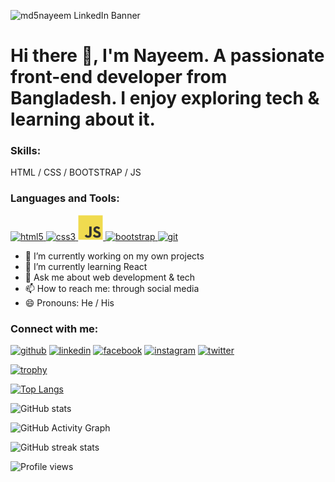 ![md5nayeem LinkedIn Banner](https://github.com/md5nayeem/md5nayeem/assets/93907431/c04d7e5b-d2a0-48d0-9972-7b92d3a87ea1)

# Hi there 👋, I'm Nayeem. A passionate front-end developer from Bangladesh. I enjoy exploring tech & learning about it.

### Skills:
HTML / CSS / BOOTSTRAP / JS

<h3 align="left">Languages and Tools:</h3>
<p align="left"> <a href="https://www.w3schools.com/html/" target="_blank" rel="noreferrer"> <img src="https://uxwing.com/wp-content/themes/uxwing/download/10-brands-and-social-media/html.svg" alt="html5" width="40" height="40"/> </a> <a href="https://www.w3schools.com/css/" target="_blank" rel="noreferrer"> <img src="https://uxwing.com/wp-content/themes/uxwing/download/10-brands-and-social-media/css.svg" alt="css3" width="40" height="40"/> </a> <a href="https://www.w3schools.com/js/" target="_blank" rel="noreferrer"> <img src="https://raw.githubusercontent.com/devicons/devicon/master/icons/javascript/javascript-original.svg" alt="javascript" width="40" height="40"/> </a> <a href="https://getbootstrap.com" target="_blank" rel="noreferrer"> <img src="https://uxwing.com/wp-content/themes/uxwing/download/10-brands-and-social-media/bootstrap-5-logo.svg" alt="bootstrap" width="40" height="40"/> </a> <a href="https://git-scm.com/" target="_blank" rel="noreferrer"> <img src="https://uxwing.com/wp-content/themes/uxwing/download/10-brands-and-social-media/git.svg" alt="git" width="40" height="40"/> </a> </p>
    

- 🔭 I’m currently working on my own projects 
- 🌱 I’m currently learning React 
- 💬 Ask me about web development & tech
- 📫 How to reach me: through social media 
- 😄 Pronouns: He / His

### Connect with me:
[<img src='https://cdn.jsdelivr.net/npm/simple-icons@3.0.1/icons/github.svg' alt='github' height='40'>](https://github.com/md5nayeem)  [<img src='https://uxwing.com/wp-content/themes/uxwing/download/10-brands-and-social-media/linkedin-app.svg' alt='linkedin' height='40'>](https://www.linkedin.com/in/md5nayeem/)  [<img src='https://uxwing.com/wp-content/themes/uxwing/download/10-brands-and-social-media/facebook-app.svg' alt='facebook' height='40'>](https://www.facebook.com/md5nayeem)  [<img src='https://uxwing.com/wp-content/themes/uxwing/download/10-brands-and-social-media/ig-instagram.svg' alt='instagram' height='40'>](https://www.instagram.com/md5nayeem/)  [<img src='https://uxwing.com/wp-content/themes/uxwing/download/10-brands-and-social-media/twitter-app.svg' alt='twitter' height='40'>](https://twitter.com/md5nayeem)  

[![trophy](https://github-profile-trophy.vercel.app/?username=md5nayeem)](https://github.com/ryo-ma/github-profile-trophy)

[![Top Langs](https://github-readme-stats.vercel.app/api/top-langs/?username=md5nayeem)](https://github.com/anuraghazra/github-readme-stats)

![GitHub stats](https://github-readme-stats.vercel.app/api?username=md5nayeem&show_icons=true&count_private=true)  

![GitHub Activity Graph](https://activity-graph.herokuapp.com/graph?username=md5nayeem)  

![GitHub streak stats](https://github-readme-streak-stats.herokuapp.com/?user=md5nayeem)  

![Profile views](https://gpvc.arturio.dev/md5nayeem)  
